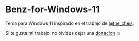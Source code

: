 # Benz-for-Windows-11
Tema para Windows 11 inspirado en el trabajo de [@the_cheis](https://twitter.com/the_cheis).

Si te gusta mi trabajo, no olvides dejar una [donacion](https://www.paypal.com/paypalme/mcder3) ☺️
